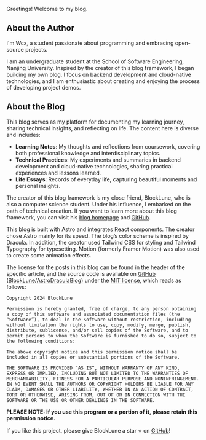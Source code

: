 Greetings! Welcome to my blog.

## About the Author

I'm Wcx, a student passionate about programming and embracing open-source projects.

I am an undergraduate student at the School of Software Engineering, Nanjing University. Inspired by the creator of this blog framework, I began building my own blog. I focus on backend development and cloud-native technologies, and I am enthusiastic about creating and enjoying the process of developing project demos.

## About the Blog

This blog serves as my platform for documenting my learning journey, sharing technical insights, and reflecting on life. The content here is diverse and includes:

* **Learning Notes**: My thoughts and reflections from coursework, covering both professional knowledge and interdisciplinary topics.
* **Technical Practices**: My experiments and summaries in backend development and cloud-native technologies, sharing practical experiences and lessons learned.
* **Life Essays**: Records of everyday life, capturing beautiful moments and personal insights.

The creator of this blog framework is my close friend, BlockLune, who is also a computer science student. Under his influence, I embarked on the path of technical creation. If you want to learn more about this blog framework, you can visit his [blog homepage](https://blocklune.cc/) and [GitHub](https://github.com/BlockLune).

This blog is built with Astro and integrates React components. The creator chose Astro mainly for its speed. The blog’s color scheme is inspired by Dracula. In addition, the creator used Tailwind CSS for styling and Tailwind Typography for typesetting. Motion (formerly Framer Motion) was also used to create some animation effects.

The license for the posts in this blog can be found in the header of the specific article, and the source code is available on [GitHub (BlockLune/AstroDraculaBlog)](https://github.com/BlockLune/astro-dracula-blog) under the [MIT license](https://en.wikipedia.org/wiki/MIT_License), which reads as follows:

```text
Copyright 2024 BlockLune

Permission is hereby granted, free of charge, to any person obtaining a copy of this software and associated documentation files (the “Software”), to deal in the Software without restriction, including without limitation the rights to use, copy, modify, merge, publish, distribute, sublicense, and/or sell copies of the Software, and to permit persons to whom the Software is furnished to do so, subject to the following conditions:

The above copyright notice and this permission notice shall be included in all copies or substantial portions of the Software.

THE SOFTWARE IS PROVIDED “AS IS”, WITHOUT WARRANTY OF ANY KIND, EXPRESS OR IMPLIED, INCLUDING BUT NOT LIMITED TO THE WARRANTIES OF MERCHANTABILITY, FITNESS FOR A PARTICULAR PURPOSE AND NONINFRINGEMENT. IN NO EVENT SHALL THE AUTHORS OR COPYRIGHT HOLDERS BE LIABLE FOR ANY CLAIM, DAMAGES OR OTHER LIABILITY, WHETHER IN AN ACTION OF CONTRACT, TORT OR OTHERWISE, ARISING FROM, OUT OF OR IN CONNECTION WITH THE SOFTWARE OR THE USE OR OTHER DEALINGS IN THE SOFTWARE.
```

**PLEASE NOTE: If you use this program or a portion of it, please retain this permission notice.**

If you like this project, please give BlockLune a star ⭐ on [GitHub](https://github.com/BlockLune/astro-dracula-blog)!
